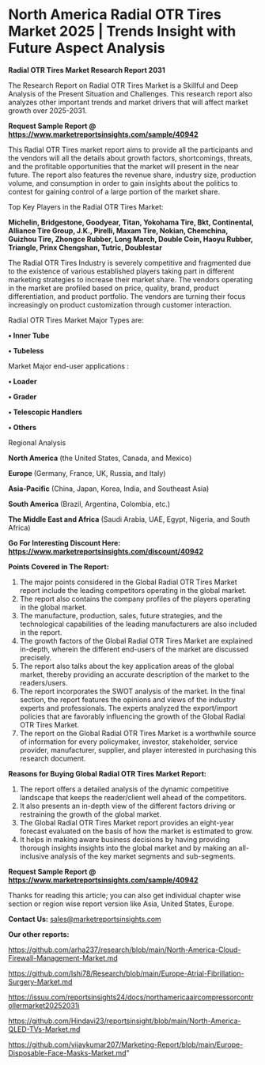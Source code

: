 # North America Radial OTR Tires Market 2025 | Trends Insight with Future Aspect Analysis

<strong>Radial OTR Tires Market Research Report 2031</strong>

The Research Report on Radial OTR Tires Market is a Skillful and Deep Analysis of the Present Situation and Challenges. This research report also analyzes other important trends and market drivers that will affect market growth over 2025-2031.

<strong>Request Sample Report @ <a href=https://www.marketreportsinsights.com/sample/40942>https://www.marketreportsinsights.com/sample/40942</a></strong>

This Radial OTR Tires market report aims to provide all the participants and the vendors will all the details about growth factors, shortcomings, threats, and the profitable opportunities that the market will present in the near future. The report also features the revenue share, industry size, production volume, and consumption in order to gain insights about the politics to contest for gaining control of a large portion of the market share.

Top Key Players in the Radial OTR Tires Market:

<strong>Michelin, Bridgestone, Goodyear, Titan, Yokohama Tire, Bkt, Continental, Alliance Tire Group, J.K., Pirelli, Maxam Tire, Nokian, Chemchina, Guizhou Tire, Zhongce Rubber, Long March, Double Coin, Haoyu Rubber, Triangle, Prinx Chengshan, Tutric, Doublestar</strong>

The Radial OTR Tires Industry is severely competitive and fragmented due to the existence of various established players taking part in different marketing strategies to increase their market share. The vendors operating in the market are profiled based on price, quality, brand, product differentiation, and product portfolio. The vendors are turning their focus increasingly on product customization through customer interaction.

Radial OTR Tires Market Major Types are:

<strong>•  Inner Tube

•  Tubeless</strong>

Market Major end-user applications :

<strong>•  Loader

•  Grader

•  Telescopic Handlers

•  Others</strong>

Regional Analysis

</u><strong><b>North America</b></strong> (the United States, Canada, and Mexico)

<strong><b>Europe </b></strong>(Germany, France, UK, Russia, and Italy)

<strong><b>Asia-Pacific</b></strong> (China, Japan, Korea, India, and Southeast Asia)

<strong><b>South America</b></strong> (Brazil, Argentina, Colombia, etc.)

<strong><b>The Middle East and Africa</b></strong> (Saudi Arabia, UAE, Egypt, Nigeria, and South Africa)

<strong>Go For Interesting Discount Here: <a href=https://www.marketreportsinsights.com/discount/40942>https://www.marketreportsinsights.com/discount/40942</a></strong>

<strong>Points Covered in The Report:</strong>
<ol>
  <li>The major points considered in the Global Radial OTR Tires Market report include the leading competitors operating in the global market.</li>
  <li>The report also contains the company profiles of the players operating in the global market.</li>
  <li>The manufacture, production, sales, future strategies, and the technological capabilities of the leading manufacturers are also included in the report.</li>
  <li>The growth factors of the Global Radial OTR Tires Market are explained in-depth, wherein the different end-users of the market are discussed precisely.</li>
  <li>The report also talks about the key application areas of the global market, thereby providing an accurate description of the market to the readers/users.</li>
  <li>The report incorporates the SWOT analysis of the market. In the final section, the report features the opinions and views of the industry experts and professionals. The experts analyzed the export/import policies that are favorably influencing the growth of the Global Radial OTR Tires Market.</li>
  <li>The report on the Global Radial OTR Tires Market is a worthwhile source of information for every policymaker, investor, stakeholder, service provider, manufacturer, supplier, and player interested in purchasing this research document.</li>
</ol>
<strong>Reasons for Buying Global Radial OTR Tires Market Report:</strong>

<ol>
  <li>The report offers a detailed analysis of the dynamic competitive landscape that keeps the reader/client well ahead of the competitors.</li>
  <li>It also presents an in-depth view of the different factors driving or restraining the growth of the global market.</li>
  <li>The Global Radial OTR Tires Market report provides an eight-year forecast evaluated on the basis of how the market is estimated to grow.</li>
  <li>It helps in making aware business decisions by having providing thorough insights insights into the global market and by making an all-inclusive analysis of the key market segments and sub-segments.</li>
</ol>
<strong>Request Sample Report @ <a href=https://www.marketreportsinsights.com/sample/40942>https://www.marketreportsinsights.com/sample/40942</a></strong>


Thanks for reading this article; you can also get individual chapter wise section or region wise report version like Asia, United States, Europe.

<strong>Contact Us:</strong>
sales@marketreportsinsights.com

<strong>Our other reports:</strong>

<a href=https://github.com/arha237/research/blob/main/North-America-Cloud-Firewall-Management-Market.md>https://github.com/arha237/research/blob/main/North-America-Cloud-Firewall-Management-Market.md</a>

<a href=https://github.com/Ishi78/Research/blob/main/Europe-Atrial-Fibrillation-Surgery-Market.md>https://github.com/Ishi78/Research/blob/main/Europe-Atrial-Fibrillation-Surgery-Market.md</a>

<a href=https://issuu.com/reportsinsights24/docs/northamericaaircompressorcontrollermarket20252031i>https://issuu.com/reportsinsights24/docs/northamericaaircompressorcontrollermarket20252031i</a>

<a href=https://github.com/Hindavi23/reportsinsight/blob/main/North-America-QLED-TVs-Market.md>https://github.com/Hindavi23/reportsinsight/blob/main/North-America-QLED-TVs-Market.md</a>

<a href=https://github.com/vijaykumar207/Marketing-Report/blob/main/Europe-Disposable-Face-Masks-Market.md>https://github.com/vijaykumar207/Marketing-Report/blob/main/Europe-Disposable-Face-Masks-Market.md</a>"
